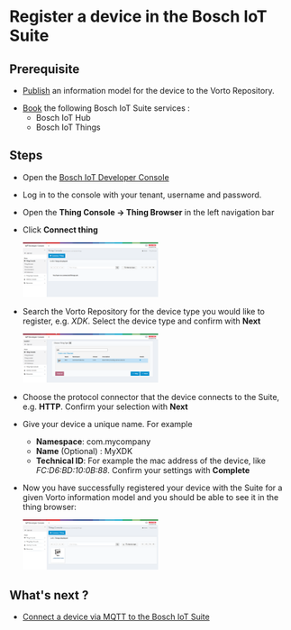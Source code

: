 # Register a device in the Bosch IoT Suite


## Prerequisite

- [Publish](tutorial-create_and_publish_with_web_editor.md) an information model for the device to the Vorto Repository.  
* [Book](https://www.bosch-iot-suite.com) the following Bosch IoT Suite services :
	- Bosch IoT Hub
	- Bosch IoT Things

## Steps

- Open the <a href="https://console.bosch-iot-suite.com">Bosch IoT Developer Console</a>
- Log in to the console with your tenant, username and password.
- Open the **Thing Console -> Thing Browser** in the left navigation bar
- Click **Connect thing**

	<img src="./images/connect_xdk_kura/step2_connect.png" width="50%"/>

- Search the Vorto Repository for the device type you would like to register, e.g. _XDK_. Select the device type and confirm with **Next**

	<img src="./images/connect_xdk_kura/step2_connect_vorto.png" width="50%"/>

- Choose the protocol connector that the device connects to the Suite, e.g. **HTTP**. Confirm your selection with **Next**
- Give your device a unique name. For example
	- **Namespace**: com.mycompany
	- **Name** (Optional) : MyXDK
	- **Technical ID**: For example the mac address of the device, like _FC:D6:BD:10:0B:88_. Confirm your settings with **Complete**
- Now you have successfully registered your device with the Suite for a given Vorto information model and you should be able to see it in the thing browser:
	
	<img src="./images/connect_xdk_kura/step2_7.png" width="50%"/>


## What's next ? 

- [Connect a device via MQTT to the Bosch IoT Suite](tutorial_connect_device_using_mqtt_python)

